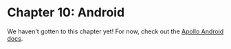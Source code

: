 # Chapter 10: Android

We haven't gotten to this chapter yet! For now, check out the [Apollo Android docs](https://github.com/apollographql/apollo-android).